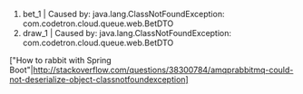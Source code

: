 1. bet_1           | Caused by: java.lang.ClassNotFoundException: com.codetron.cloud.queue.web.BetDTO
2. draw_1          | Caused by: java.lang.ClassNotFoundException: com.codetron.cloud.queue.web.BetDTO


["How to rabbit with Spring Boot"|http://stackoverflow.com/questions/38300784/amqprabbitmq-could-not-deserialize-object-classnotfoundexception]
